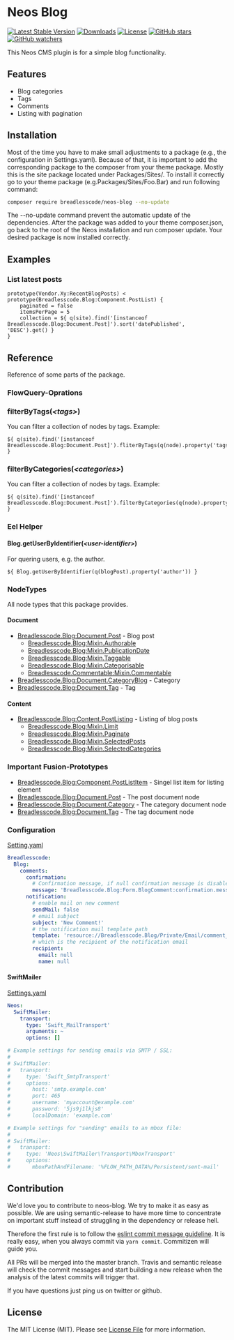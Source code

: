 # Neos Blog 
[![Latest Stable Version](https://poser.pugx.org/breadlesscode/neos-blog/v/stable)](https://packagist.org/packages/breadlesscode/neos-blog)
[![Downloads](https://img.shields.io/packagist/dt/breadlesscode/neos-blog.svg)](https://packagist.org/packages/breadlesscode/neos-blog)
[![License](https://img.shields.io/github/license/breadlesscode/neos-blog.svg)](LICENSE)
[![GitHub stars](https://img.shields.io/github/stars/breadlesscode/neos-blog.svg?style=social&label=Stars)](https://github.com/breadlesscode/neos-blog/stargazers)
[![GitHub watchers](https://img.shields.io/github/watchers/breadlesscode/neos-blog.svg?style=social&label=Watch)](https://github.com/breadlesscode/neos-blog/subscription)

This Neos CMS plugin is for a simple blog functionality.

## Features
 - Blog categories
 - Tags
 - Comments
 - Listing with pagination

## Installation
Most of the time you have to make small adjustments to a package (e.g., the configuration in Settings.yaml). Because of that, it is important to add the corresponding package to the composer from your theme package. Mostly this is the site package located under Packages/Sites/. To install it correctly go to your theme package (e.g.Packages/Sites/Foo.Bar) and run following command:

```bash
composer require breadlesscode/neos-blog --no-update
```

The --no-update command prevent the automatic update of the dependencies. After the package was added to your theme composer.json, go back to the root of the Neos installation and run composer update. Your desired package is now installed correctly.

## Examples
### List latest posts
```
prototype(Vendor.Xy:RecentBlogPosts) < prototype(Breadlesscode.Blog:Component.PostList) {
    paginated = false
    itemsPerPage = 5
    collection = ${ q(site).find('[instanceof Breadlesscode.Blog:Document.Post]').sort('datePublished', 'DESC').get() }
}
```

## Reference
Reference of some parts of the package.

### FlowQuery-Oprations
### filterByTags(*&lt;tags&gt;*)
You can filter a collection of nodes by tags. Example:
```
${ q(site).find('[instanceof Breadlesscode.Blog:Document.Post]').fliterByTags(q(node).property('tags')).get() }
```
### filterByCategories(*&lt;categories&gt;*)
You can filter a collection of nodes by tags. Example:
```
${ q(site).find('[instanceof Breadlesscode.Blog:Document.Post]').filterByCategories(q(node).property('categories')).get() }
```

### Eel Helper
#### Blog.getUserByIdentifier(*&lt;user-identifier&gt;*)
For quering users, e.g. the author.
```neos-fusion
${ Blog.getUserByIdentifier(q(blogPost).property('author')) }
```

### NodeTypes
All node types that this package provides. 

#### Document 
 - [Breadlesscode.Blog:Document.Post](Configuration/NodeTypes.Document.Post.yaml) - Blog post
    - [Breadlesscode.Blog:Mixin.Authorable](Configuration/NodeTypes.Mixin.Authorable.yaml)
    - [Breadlesscode.Blog:Mixin.PublicationDate](Configuration/NodeTypes.Mixin.PublicationDate.yaml)
    - [Breadlesscode.Blog:Mixin.Taggable](Configuration/NodeTypes.Mixin.Taggable.yaml)
    - [Breadlesscode.Blog:Mixin.Categorisable](Configuration/NodeTypes.Mixin.Categorisable.yaml)
    - [Breadlesscode.Commentable:Mixin.Commentable](https://github.com/breadlesscode/neos-commentable/blob/master/Configuration/NodeTypes.Mixin.Commentable.yaml)
 - [Breadlesscode.Blog:Document.CategoryBlog](Configuration/NodeTypes.Document.Category.yaml) - Category
 - [Breadlesscode.Blog:Document.Tag](Configuration/NodeTypes.Document.Tag.yaml) - Tag

#### Content
 - [Breadlesscode.Blog:Content.PostListing](Configuration/NodeTypes.Content.PostListing.yaml) - Listing of blog posts
    - [Breadlesscode.Blog:Mixin.Limit](Configuration/NodeTypes.Mixin.Limit.yaml)
    - [Breadlesscode.Blog:Mixin.Paginate](Configuration/NodeTypes.Mixin.Paginate.yaml)
    - [Breadlesscode.Blog:Mixin.SelectedPosts](Configuration/NodeTypes.Mixin.SelectedPosts.yaml)
    - [Breadlesscode.Blog:Mixin.SelectedCategories](Configuration/NodeTypes.Mixin.SelectedCategories.yaml) 


### Important Fusion-Prototypes
 - [Breadlesscode.Blog:Component.PostListItem](Resources/Private/Fusion/Component/PostListItem.fusion) - Singel list item for listing element
 - [Breadlesscode.Blog:Document.Post](Resources/Private/Fusion/Document/Post.fusion) - The post document node
 - [Breadlesscode.Blog:Document.Category](Resources/Private/Fusion/Document/Category.fusion) - The category document node
 - [Breadlesscode.Blog:Document.Tag](Resources/Private/Fusion/Document/Tag.fusion) - The tag document node

### Configuration
[Setting.yaml](Configuration/Settings.yaml)
```yaml
Breadlesscode:
  Blog:
    comments:
      confirmation:
        # Confirmation message, if null confirmation message is disabled
        message: 'Breadlesscode.Blog:Form.BlogComment:confirmation.message'
      notification:
        # enable mail on new comment
        sendMail: false
        # email subject
        subject: 'New Comment!'
        # the notification mail template path
        template: 'resource://Breadlesscode.Blog/Private/Email/comment_notification.html'
        # which is the recipient of the notification email
        recipient:
          email: null
          name: null
```

#### SwiftMailer
[Settings.yaml](https://github.com/neos/swiftmailer/blob/master/Configuration/Settings.yaml)
```yaml
Neos:
  SwiftMailer:
    transport:
      type: 'Swift_MailTransport'
      arguments: ~
      options: []

# Example settings for sending emails via SMTP / SSL:
#
# SwiftMailer:
#   transport:
#     type: 'Swift_SmtpTransport'
#     options:
#       host: 'smtp.example.com'
#       port: 465
#       username: 'myaccount@example.com'
#       password: '5js9j1lkjs8'
#       localDomain: 'example.com'

# Example settings for "sending" emails to an mbox file:
#
# SwiftMailer:
#   transport:
#     type: 'Neos\SwiftMailer\Transport\MboxTransport'
#     options:
#       mboxPathAndFilename: '%FLOW_PATH_DATA%/Persistent/sent-mail'

```

## Contribution

We'd love you to contribute to neos-blog. We try to make it as easy as possible.
We are using semantic-release to have more time to concentrate on important stuff
instead of struggling in the dependency or release hell.

Therefore the first rule is to follow the [eslint commit message guideline](https://github.com/conventional-changelog-archived-repos/conventional-changelog-eslint/blob/master/convention.md).
It is really easy, when you always commit via `yarn commit`. Commitizen will guide you.

All PRs will be merged into the master branch. Travis and semantic release will check the commit messages and start
building a new release when the analysis of the latest commits will trigger that.

If you have questions just ping us on twitter or github.


## License
The MIT License (MIT). Please see [License File](LICENSE) for more information.
